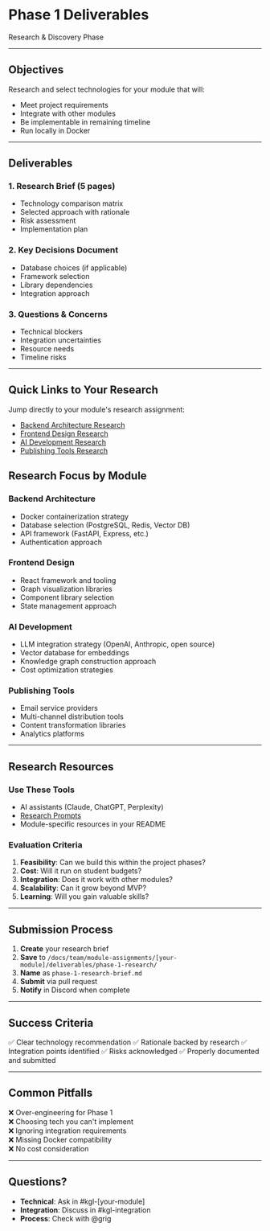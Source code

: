 # Phase 1 Deliverables

Research & Discovery Phase

---

## Objectives

Research and select technologies for your module that will:
- Meet project requirements
- Integrate with other modules
- Be implementable in remaining timeline
- Run locally in Docker

---

## Deliverables

### 1. Research Brief (5 pages)
- Technology comparison matrix
- Selected approach with rationale
- Risk assessment
- Implementation plan

### 2. Key Decisions Document
- Database choices (if applicable)
- Framework selection
- Library dependencies
- Integration approach

### 3. Questions & Concerns
- Technical blockers
- Integration uncertainties
- Resource needs
- Timeline risks

---

## Quick Links to Your Research

Jump directly to your module's research assignment:
- [Backend Architecture Research](../module-assignments/backend-architecture/02b-phase-1-research-assignment.md)
- [Frontend Design Research](../module-assignments/frontend-design/02b-phase-1-research-assignment.md)
- [AI Development Research](../module-assignments/ai-development/02b-phase-1-research-assignment.md)
- [Publishing Tools Research](../module-assignments/publishing-tools/02b-phase-1-research-assignment.md)

## Research Focus by Module

### Backend Architecture
- Docker containerization strategy
- Database selection (PostgreSQL, Redis, Vector DB)
- API framework (FastAPI, Express, etc.)
- Authentication approach

### Frontend Design  
- React framework and tooling
- Graph visualization libraries
- Component library selection
- State management approach

### AI Development
- LLM integration strategy (OpenAI, Anthropic, open source)
- Vector database for embeddings
- Knowledge graph construction approach
- Cost optimization strategies

### Publishing Tools
- Email service providers
- Multi-channel distribution tools
- Content transformation libraries
- Analytics platforms

---

## Research Resources

### Use These Tools
- AI assistants (Claude, ChatGPT, Perplexity)
- [Research Prompts](../../research/prompts/)
- Module-specific resources in your README

### Evaluation Criteria
1. **Feasibility**: Can we build this within the project phases?
2. **Cost**: Will it run on student budgets?
3. **Integration**: Does it work with other modules?
4. **Scalability**: Can it grow beyond MVP?
5. **Learning**: Will you gain valuable skills?

---

## Submission Process

1. **Create** your research brief
2. **Save** to `/docs/team/module-assignments/[your-module]/deliverables/phase-1-research/`
3. **Name** as `phase-1-research-brief.md`
4. **Submit** via pull request
5. **Notify** in Discord when complete

---

## Success Criteria

✅ Clear technology recommendation
✅ Rationale backed by research
✅ Integration points identified
✅ Risks acknowledged
✅ Properly documented and submitted

---

## Common Pitfalls

❌ Over-engineering for Phase 1  
❌ Choosing tech you can't implement  
❌ Ignoring integration requirements  
❌ Missing Docker compatibility  
❌ No cost consideration

---

## Questions?

- **Technical**: Ask in #kgl-[your-module]
- **Integration**: Discuss in #kgl-integration
- **Process**: Check with @grig